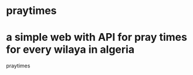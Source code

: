 # praytimes
<h1>a simple web with API for pray times for every wilaya in algeria</h1>
<a herf="https://praytimes2.netlify.app/">praytimes</a>
